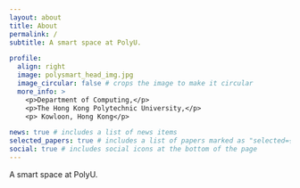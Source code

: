 ```yaml
---
layout: about
title: About
permalink: /
subtitle: A smart space at PolyU.

profile:
  align: right
  image: polysmart_head_img.jpg
  image_circular: false # crops the image to make it circular
  more_info: >
    <p>Department of Computing,</p>
    <p>The Hong Kong Polytechnic University,</p>
    <p> Kowloon, Hong Kong</p>

news: true # includes a list of news items
selected_papers: true # includes a list of papers marked as "selected={true}"
social: true # includes social icons at the bottom of the page
---
```


A smart space at PolyU.

